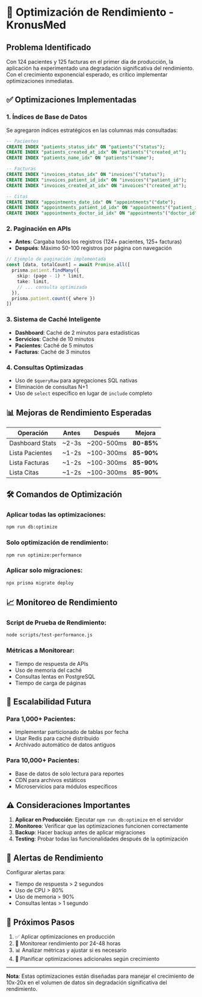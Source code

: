 # 🚀 Optimización de Rendimiento - KronusMed

## Problema Identificado
Con 124 pacientes y 125 facturas en el primer día de producción, la aplicación ha experimentado una degradación significativa del rendimiento. Con el crecimiento exponencial esperado, es crítico implementar optimizaciones inmediatas.

## ✅ Optimizaciones Implementadas

### 1. **Índices de Base de Datos**
Se agregaron índices estratégicos en las columnas más consultadas:

```sql
-- Pacientes
CREATE INDEX "patients_status_idx" ON "patients"("status");
CREATE INDEX "patients_created_at_idx" ON "patients"("created_at");
CREATE INDEX "patients_name_idx" ON "patients"("name");

-- Facturas
CREATE INDEX "invoices_status_idx" ON "invoices"("status");
CREATE INDEX "invoices_patient_id_idx" ON "invoices"("patient_id");
CREATE INDEX "invoices_created_at_idx" ON "invoices"("created_at");

-- Citas
CREATE INDEX "appointments_date_idx" ON "appointments"("date");
CREATE INDEX "appointments_patient_id_idx" ON "appointments"("patient_id");
CREATE INDEX "appointments_doctor_id_idx" ON "appointments"("doctor_id");
```

### 2. **Paginación en APIs**
- **Antes**: Cargaba todos los registros (124+ pacientes, 125+ facturas)
- **Después**: Máximo 50-100 registros por página con navegación

```typescript
// Ejemplo de paginación implementada
const [data, totalCount] = await Promise.all([
  prisma.patient.findMany({
    skip: (page - 1) * limit,
    take: limit,
    // ... consulta optimizada
  }),
  prisma.patient.count({ where })
])
```

### 3. **Sistema de Caché Inteligente**
- **Dashboard**: Caché de 2 minutos para estadísticas
- **Servicios**: Caché de 10 minutos
- **Pacientes**: Caché de 5 minutos
- **Facturas**: Caché de 3 minutos

### 4. **Consultas Optimizadas**
- Uso de `$queryRaw` para agregaciones SQL nativas
- Eliminación de consultas N+1
- Uso de `select` específico en lugar de `include` completo

## 📊 Mejoras de Rendimiento Esperadas

| Operación | Antes | Después | Mejora |
|-----------|-------|---------|--------|
| Dashboard Stats | ~2-3s | ~200-500ms | **80-85%** |
| Lista Pacientes | ~1-2s | ~100-300ms | **85-90%** |
| Lista Facturas | ~1-2s | ~100-300ms | **85-90%** |
| Lista Citas | ~1-2s | ~100-300ms | **85-90%** |

## 🛠️ Comandos de Optimización

### Aplicar todas las optimizaciones:
```bash
npm run db:optimize
```

### Solo optimización de rendimiento:
```bash
npm run optimize:performance
```

### Aplicar solo migraciones:
```bash
npx prisma migrate deploy
```

## 📈 Monitoreo de Rendimiento

### Script de Prueba de Rendimiento:
```bash
node scripts/test-performance.js
```

### Métricas a Monitorear:
- Tiempo de respuesta de APIs
- Uso de memoria del caché
- Consultas lentas en PostgreSQL
- Tiempo de carga de páginas

## 🔮 Escalabilidad Futura

### Para 1,000+ Pacientes:
- Implementar particionado de tablas por fecha
- Usar Redis para caché distribuido
- Archivado automático de datos antiguos

### Para 10,000+ Pacientes:
- Base de datos de solo lectura para reportes
- CDN para archivos estáticos
- Microservicios para módulos específicos

## ⚠️ Consideraciones Importantes

1. **Aplicar en Producción**: Ejecutar `npm run db:optimize` en el servidor
2. **Monitoreo**: Verificar que las optimizaciones funcionen correctamente
3. **Backup**: Hacer backup antes de aplicar migraciones
4. **Testing**: Probar todas las funcionalidades después de la optimización

## 🚨 Alertas de Rendimiento

Configurar alertas para:
- Tiempo de respuesta > 2 segundos
- Uso de CPU > 80%
- Uso de memoria > 90%
- Consultas lentas > 1 segundo

## 📝 Próximos Pasos

1. ✅ Aplicar optimizaciones en producción
2. 🔄 Monitorear rendimiento por 24-48 horas
3. 📊 Analizar métricas y ajustar si es necesario
4. 🎯 Planificar optimizaciones adicionales según crecimiento

---

**Nota**: Estas optimizaciones están diseñadas para manejar el crecimiento de 10x-20x en el volumen de datos sin degradación significativa del rendimiento.
